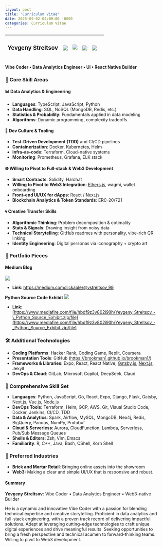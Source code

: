```yaml
---
layout: post
title: "Curriculum Vitae"
date: 2025-09-02 04:09:00 -0000
categories: Curriculum Vitae
---
```


<table><thead><tr><th><h3><a id="_7fozss549u8j"></a><strong>Yevgeny Streltsov</strong></h3></th><th><h3><a id="_x86trf5mxew2"></a><strong>
<img src="/brookman1/assets/for_curriculum_vitae/Stealth_Dev_64x64.png"></strong></h3></th><th><h4><a id="_4idjqhfifdtq"></a><strong>
<img src="/brookman1/assets/for_curriculum_vitae/hard_hart_64x64.png"></strong></h4></th><th><h3><a id="_3w5m43rz703x"></a>
<img src="/brookman1/assets/for_curriculum_vitae/JavaScript_64x64.png"></h3></th><th><h3><a id="_qylq6tnitu61"></a><strong>
<img src="/brookman1/assets/for_curriculum_vitae/python-logo-only_64x64.png"></strong></h3></th><th></th></tr></thead></table>

#### **Vibe Coder • Data Analytics Engineer • UI • React Native Builder**

### **🚀 Core Skill Areas**

#### **📊 Data Analytics & Engineering**

- **Languages**: TypeScript, JavaScript, Python
- **Data Handling**: SQL, NoSQL (MongoDB, Redis, etc.)
- **Statistics & Probability**: Fundamentals applied in data modeling
- **Algorithms**: Dynamic programming, complexity tradeoffs

#### **🧪 Dev Culture & Tooling**

- **Test-Driven Development (TDD)** and CI/CD pipelines
- **Containerization**: Docker, Kubernetes, Helm
- **Infra-as-code**: Terraform, Cloud-native systems
- **Monitoring**: Prometheus, Grafana, ELK stack

#### **🌐 Willing to Pivot to Full-stack & Web3 Development**

- **Smart Contracts**: Solidity, Hardhat
- **Willing to Pivot to Web3 Integration**: [Ethers.js](https://ethers.js), wagmi, wallet onboarding
- **Front-end UI/UX for dApps**: React / [Next.js](https://next.js)
- **Blockchain Analytics & Token Standards**: ERC-20/721

#### **🌀 Creative Transfer Skills**

- **Algorithmic Thinking**: Problem decomposition & optimality
- **Stats & Signals**: Drawing insight from noisy data
- **Technical Storytelling**: GitHub readmes with personality, vibe-rich QR linking
- **Identity Engineering**: Digital personas via iconography + crypto art

### **🌟 Portfolio Pieces**

#### **Medium Blog** 
![](/brookman1/asset/for_curriculum_vitae/medium_logo_64x64.png)

- **Link**: <https://medium.comclickable/@ystreltsov_99>

**Python Source Code Exhibit** 
![](/brookman1/asset/for_curriculum_vitae/portfolio_64x64)

- **Link**: [https://www.mediafire.com/file/hbdf9z3v802j90h/Yevgeny_Streltsov_-\_Python_Source_Exhibit.zip/file](https://www.mediafire.com/file/hbdf9z3v802j90h/Yevgeny_Streltsov_-_Python_Source_Exhibit.zip/file)

### **🛠️ Additional Technologies**

- **Coding Platforms**: Hacker Rank, Coding Game, Replit, Coursera
- **Presentation Tools**: GitHub (<https://brookman1.github.io/brookman1/>)
- **Frameworks & Libraries**: Expo, React, React Native, [Gatsby.js](https://gatsby.js), [Next.js](https://next.js), Jekyll
- **DevOps & Cloud**: GitLab, Microsoft Copilot, DeepSeek, Claud

### **🧰 Comprehensive Skill Set**

- **Languages**: Python, JavaScript, Go, React, Expo, Django, Flask, Gatsby, [Next.js](https://next.js), [Vue.js](https://vue.js), [Node.js](https://node.js)
- **DevOps Tools**: Terraform, Helm, GCP, AWS, Git, Visual Studio Code, Docker, Jenkins, CI/CD, TDD
- **Data & Analytics**: Spark, Airflow, MySQL, MongoDB, Neo4j, Redis, BigQuery, Pandas, NumPy, Protobuf
- **Cloud & Serverless**: Aurora, CloudFunction, Lambda, Serverless, Pub/Sub Message Queues
- **Shells & Editors**: Zsh, Vim, Emacs
- **Familiarity**: R, C++, Java, Bash, CShell, Korn Shell

### **🏢 Preferred Industries**

- **Brick and Mortar Retail**: Bringing online assets into the showroom
- **Web3:** Making a clear and simple UI/UX that is responsive and robust.

#### **Summary**

**Yevgeny Streltsov**: Vibe Coder • Data Analytics Engineer • Web3-native Builder

He is a dynamic and innovative Vibe Coder with a passion for blending technical expertise and creative storytelling. Proficient in data analytics and full-stack engineering, with a proven track record of delivering impactful solutions. Adept at leveraging cutting-edge technologies to craft unique digital experiences and drive meaningful results. Seeking opportunities to bring a fresh perspective and technical acumen to forward-thinking teams. Willing to pivot to Web3 development.
